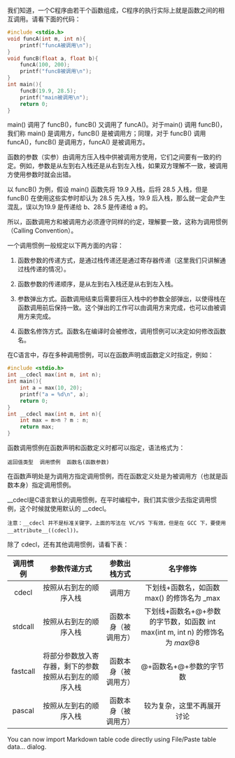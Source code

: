 我们知道，一个C程序由若干个函数组成，C程序的执行实际上就是函数之间的相互调用。请看下面的代码：

```c
#include <stdio.h>
void funcA(int m, int n){
    printf("funcA被调用\n");
}
void funcB(float a, float b){
    funcA(100, 200);
    printf("funcB被调用\n");
}
int main(){
    funcB(19.9, 28.5);
    printf("main被调用\n");
    return 0;
}
```

main() 调用了 funcB()，funcB() 又调用了 funcA()。对于main() 调用 funcB()，我们称 main() 是调用方，funcB() 是被调用方；同理，对于 funcB() 调用 funcA()，funcB() 是调用方，funcA() 是被调用方。

函数的参数（实参）由调用方压入栈中供被调用方使用，它们之间要有一致的约定。例如，参数是从左到右入栈还是从右到左入栈，如果双方理解不一致，被调用方使用参数时就会出错。

以 funcB() 为例，假设 main() 函数先将 19.9 入栈，后将 28.5 入栈，但是 funcB() 在使用这些实参时却认为 28.5 先入栈，19.9 后入栈，那么就一定会产生混乱，误以为19.9 是传递给 b、28.5 是传递给 a 的。

所以，函数调用方和被调用方必须遵守同样的约定，理解要一致，这称为调用惯例（Calling Convention）。

一个调用惯例一般规定以下两方面的内容：

1) 函数参数的传递方式，是通过栈传递还是通过寄存器传递（这里我们只讲解通过栈传递的情况）。

2) 函数参数的传递顺序，是从左到右入栈还是从右到左入栈。

3) 参数弹出方式。函数调用结束后需要将压入栈中的参数全部弹出，以使得栈在函数调用前后保持一致。这个弹出的工作可以由调用方来完成，也可以由被调用方来完成。

4) 函数名修饰方式。函数名在编译时会被修改，调用惯例可以决定如何修改函数名。

在C语言中，存在多种调用惯例，可以在函数声明或函数定义时指定，例如：

```c
#include <stdio.h>
int __cdecl max(int m, int n);
int main(){
    int a = max(10, 20);
    printf("a = %d\n", a);
    return 0;
}
int __cdecl max(int m, int n){
    int max = m>n ? m : n;
    return max;
}
```

函数调用惯例在函数声明和函数定义时都可以指定，语法格式为：

    返回值类型  调用惯例  函数名(函数参数)

在函数声明处是为调用方指定调用惯例，而在函数定义处是为被调用方（也就是函数本身）指定调用惯例。

__cdecl是C语言默认的调用惯例，在平时编程中，我们其实很少去指定调用惯例，这个时候就使用默认的 __cdecl。

    注意：__cdecl 并不是标准关键字，上面的写法在 VC/VS 下有效，但是在 GCC 下，要使用 __attribute__((cdecl))。

除了 cdecl，还有其他调用惯例，请看下表：

| 调用惯例 |                      参数传递方式                      |     参数出栈方式     |                                    名字修饰                                   |
|:--------:|:------------------------------------------------------:|:--------------------:|:-----------------------------------------------------------------------------:|
| cdecl    | 按照从右到左的顺序入栈                                 | 调用方               | 下划线+函数名，如函数 max() 的修饰名为 _max                                   |
| stdcall  | 按照从右到左的顺序入栈                                 | 函数本身（被调用方） | 下划线+函数名+@+参数的字节数，如函数 int max(int m, int n) 的修饰名为 _max_@8 |
| fastcall | 将部分参数放入寄存器，剩下的参数按照从右到左的顺序入栈 | 函数本身（被调用方） | @+函数名+@+参数的字节数                                                       |
| pascal   | 按照从左到右的顺序入栈                                 | 函数本身（被调用方） | 较为复杂，这里不再展开讨论                                                    |
You can now import Markdown table code directly using File/Paste table data... dialog.